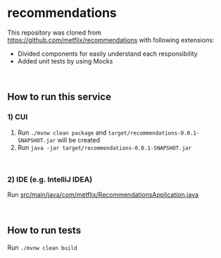 # recommendations
This repository was cloned from https://github.com/metflix/recommendations with following extensions:
- Divided components for easily understand each responsibility
- Added unit tests by using Mocks

<br>


## How to run this service

### 1) CUI
1. Run `./mvnw clean package` and `target/recommendations-0.0.1-SNAPSHOT.jar` will be created
2. Run `java -jar target/recommendations-0.0.1-SNAPSHOT.jar`

<br>

### 2) IDE (e.g. IntelliJ IDEA)
Run [src/main/java/com/metflix/RecommendationsApplication.java](https://github.com/hageyahhoo/recommendations/blob/master/src/main/java/com/metflix/RecommendationsApplication.java)

<br>


## How to run tests
Run `./mvnw clean build`

